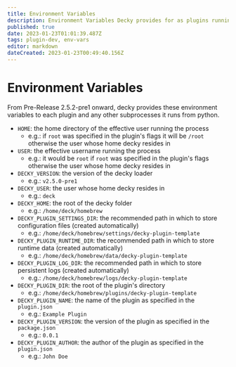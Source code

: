 ```yaml
---
title: Environment Variables
description: Environment Variables Decky provides for as plugins running as subprocesses.
published: true
date: 2023-01-23T01:01:39.487Z
tags: plugin-dev, env-vars
editor: markdown
dateCreated: 2023-01-23T00:49:40.156Z
---
```


# Environment Variables

From Pre-Release 2.5.2-pre1 onward, decky provides these environment variables to each plugin and any other subprocesses it runs from python.

- `HOME`: the home directory of the effective user running the process
  + e.g.: if `root` was specified in the plugin's flags it will be `/root` otherwise the user whose home decky resides in
- `USER`: the effective username running the process
  + e.g.: it would be `root` if `root` was specified in the plugin's flags otherwise the user whose home decky resides in
- `DECKY_VERSION`: the version of the decky loader
  + e.g.: `v2.5.0-pre1`
- `DECKY_USER`: the user whose home decky resides in
  + e.g.: `deck`
- `DECKY_HOME`: the root of the decky folder
  + e.g.: `/home/deck/homebrew`
- `DECKY_PLUGIN_SETTINGS_DIR`: the recommended path in which to store configuration files (created automatically)
  + e.g.: `/home/deck/homebrew/settings/decky-plugin-template`
- `DECKY_PLUGIN_RUNTIME_DIR`: the recommended path in which to store runtime data (created automatically)
  + e.g.: `/home/deck/homebrew/data/decky-plugin-template`
- `DECKY_PLUGIN_LOG_DIR`: the recommended path in which to store persistent logs (created automatically)
  + e.g.: `/home/deck/homebrew/logs/decky-plugin-template`
- `DECKY_PLUGIN_DIR`: the root of the plugin's directory
  + e.g.: `/home/deck/homebrew/plugins/decky-plugin-template`
- `DECKY_PLUGIN_NAME`: the name of the plugin as specified in the `plugin.json`
  + e.g.: `Example Plugin`
- `DECKY_PLUGIN_VERSION`: the version of the plugin as specified in the `package.json`
  + e.g.: `0.0.1`
- `DECKY_PLUGIN_AUTHOR`: the author of the plugin as specified in the `plugin.json`
  + e.g.: `John Doe`

